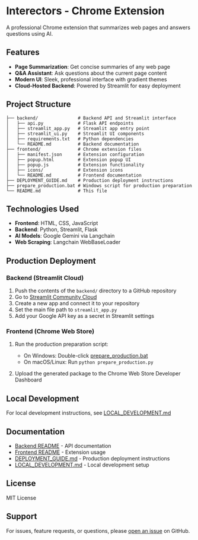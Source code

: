 # Interectors - Chrome Extension

A professional Chrome extension that summarizes web pages and answers questions using AI.

## Features

- **Page Summarization**: Get concise summaries of any web page
- **Q&A Assistant**: Ask questions about the current page content
- **Modern UI**: Sleek, professional interface with gradient themes
- **Cloud-Hosted Backend**: Powered by Streamlit for easy deployment

## Project Structure

```
├── backend/               # Backend API and Streamlit interface
│   ├── api.py             # Flask API endpoints
│   ├── streamlit_app.py   # Streamlit app entry point
│   ├── streamlit_ui.py    # Streamlit UI components
│   ├── requirements.txt   # Python dependencies
│   └── README.md          # Backend documentation
├── frontend/              # Chrome extension files
│   ├── manifest.json      # Extension configuration
│   ├── popup.html         # Extension popup UI
│   ├── popup.js           # Extension functionality
│   ├── icons/             # Extension icons
│   └── README.md          # Frontend documentation
├── DEPLOYMENT_GUIDE.md    # Production deployment instructions
├── prepare_production.bat # Windows script for production preparation
└── README.md              # This file
```

## Technologies Used

- **Frontend**: HTML, CSS, JavaScript
- **Backend**: Python, Streamlit, Flask
- **AI Models**: Google Gemini via Langchain
- **Web Scraping**: Langchain WebBaseLoader

## Production Deployment

### Backend (Streamlit Cloud)

1. Push the contents of the `backend/` directory to a GitHub repository
2. Go to [Streamlit Community Cloud](https://streamlit.io/cloud)
3. Create a new app and connect it to your repository
4. Set the main file path to `streamlit_app.py`
5. Add your Google API key as a secret in Streamlit settings

### Frontend (Chrome Web Store)

1. Run the production preparation script:
   - On Windows: Double-click [prepare_production.bat](file:///e:/FastAPi/Langchain/models/1LLM/crome%20extention/Interectors_Crome_Extention/prepare_production.bat)
   - On macOS/Linux: Run `python prepare_production.py`

2. Upload the generated package to the Chrome Web Store Developer Dashboard

## Local Development

For local development instructions, see [LOCAL_DEVELOPMENT.md](file:///e:/FastAPi/Langchain/models/1LLM/crome%20extention/Interectors_Crome_Extention/LOCAL_DEVELOPMENT.md)

## Documentation

- [Backend README](file:///e:/FastAPi/Langchain/models/1LLM/crome%20extention/Interectors_Crome_Extention/backend/README.md) - API documentation
- [Frontend README](file:///e:/FastAPi/Langchain/models/1LLM/crome%20extention/Interectors_Crome_Extention/frontend/README.md) - Extension usage
- [DEPLOYMENT_GUIDE.md](file:///e:/FastAPi/Langchain/models/1LLM/crome%20extention/Interectors_Crome_Extention/DEPLOYMENT_GUIDE.md) - Production deployment instructions
- [LOCAL_DEVELOPMENT.md](file:///e:/FastAPi/Langchain/models/1LLM/crome%20extention/Interectors_Crome_Extention/LOCAL_DEVELOPMENT.md) - Local development setup

## License

MIT License

## Support

For issues, feature requests, or questions, please [open an issue](https://github.com/your-username/interectors/issues) on GitHub.
